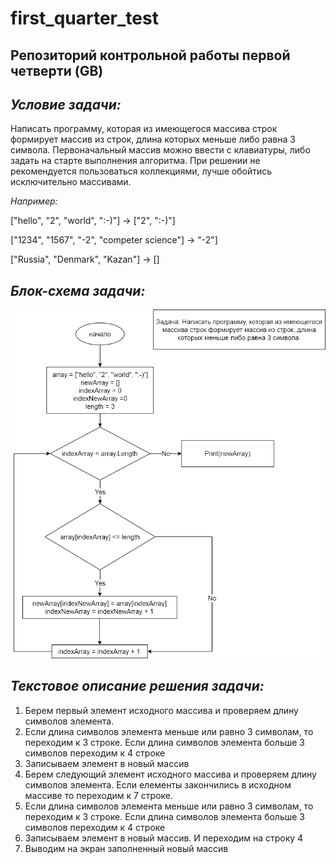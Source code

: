 # first_quarter_test
## Репозиторий контрольной работы первой четверти (GB)

## _Условие задачи:_ ##
Написать программу, которая из имеющегося массива строк формирует массив из строк, длина которых меньше либо равна 3 символа. Первоначальный массив можно ввести с клавиатуры, либо задать на старте выполнения алгоритма. При решении не рекомендуется пользоваться коллекциями, лучше обойтись исключительно массивами.

*Например:*

["hello", "2", "world", ":-)"] -> ["2", ":-)"]

["1234", "1567", "-2", "competer science"] -> "-2"]

["Russia", "Denmark", "Kazan"] -> []

## _Блок-схема задачи:_ ##
![Блок-схема задачи](Блок-схема.png)

## _Текстовое описание решения задачи:_ ##
1. Берем первый элемент исходного массива и проверяем длину символов элемента. 
2. Если длина символов элемента меньше или равно 3 символам, то переходим к 3 строке. Если длина символов элемента больше 3 символов переходим к 4 строке
3. Записываем элемент в новый массив
4. Берем следующий элемент исходного массива и проверяем длину символов элемента. Если елементы закончились в исходном массиве то переходим к 7 строке.
5. Если длина символов элемента меньше или равно 3 символам, то переходим к 3 строке. Если длина символов элемента больше 3 символов переходим к 4 строке
6. Записываем элемент в новый массив. И переходим на строку 4
7. Выводим на экран заполненный новый массив